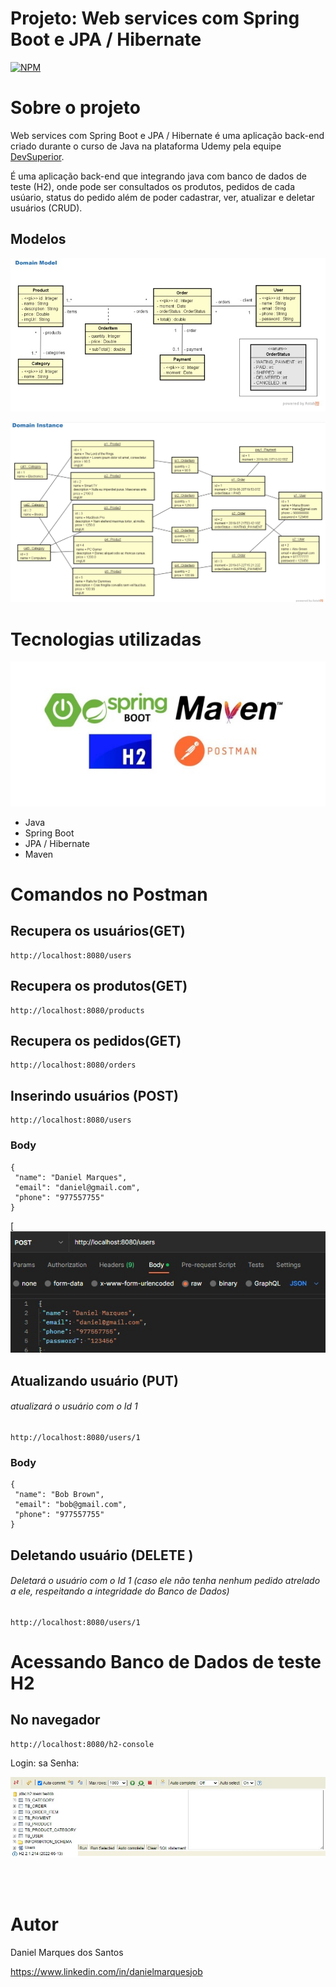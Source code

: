# Projeto: Web services com Spring Boot e JPA / Hibernate
[![NPM](https://img.shields.io/npm/l/react)](https://github.com/danielmjob/workshop-springboot3-jpa/blob/main/LICENSE)


# Sobre o projeto

Web services com Spring Boot e JPA / Hibernate é uma aplicação back-end criado durante o curso de Java na plataforma Udemy   pela equipe [DevSuperior](https://devsuperior.com "Site da DevSuperior").

É uma aplicação back-end que integrando java com banco de dados de teste (H2), onde pode ser consultados os produtos, pedidos de cada usúario, status do pedido além de poder cadastrar, ver, atualizar e deletar usuários (CRUD).

## Modelos

![Domain model](https://github.com/danielmjob/workshop-springboot3-jpa/blob/main/assets/Domain%20Model.jpg)

![Domain Instance](https://github.com/danielmjob/workshop-springboot3-jpa/blob/main/assets/Domain%20Instance.jpg)

# Tecnologias utilizadas

![Tecnologias](https://github.com/danielmjob/workshop-springboot3-jpa/blob/main/assets/Tecnologias.jpg)

- Java
- Spring Boot
- JPA / Hibernate
- Maven

# Comandos no Postman

## Recupera os usuários(GET)
```
http://localhost:8080/users
```

## Recupera os produtos(GET)
```
http://localhost:8080/products
```

## Recupera os pedidos(GET)
```
http://localhost:8080/orders
```

## Inserindo usuários (POST)
```
http://localhost:8080/users
```
### Body
```
{
 "name": "Daniel Marques",
 "email": "daniel@gmail.com",
 "phone": "977557755"
} 
```
[![Inserir Usuário](https://github.com/danielmjob/workshop-springboot3-jpa/blob/main/assets/Inserindo%20usuario.jpg)


## Atualizando usuário (PUT)

###### atualizará o usuário com o Id 1
```
http://localhost:8080/users/1
```
### Body
```
{
 "name": "Bob Brown",
 "email": "bob@gmail.com",
 "phone": "977557755"
} 
```

## Deletando usuário (DELETE  )
###### Deletará o usuário com o Id 1 (caso ele não tenha nenhum pedido atrelado a ele, respeitando a integridade do Banco de Dados)
```
http://localhost:8080/users/1
```
# Acessando Banco de Dados de teste H2

## No navegador
```
http://localhost:8080/h2-console
```

Login: sa
Senha:


![H2](https://github.com/danielmjob/workshop-springboot3-jpa/blob/main/assets/H2.jpg)

<br>
<br>

# Autor

Daniel Marques dos Santos

https://www.linkedin.com/in/danielmarquesjob
